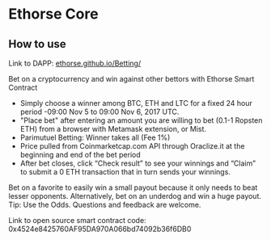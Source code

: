 # Ethorse Core

## How to use

Link to DAPP: [ethorse.github.io/Betting/](https://ethorse.github.io/Betting/) 
 
Bet on a cryptocurrency and win against other bettors with Ethorse Smart Contract

- Simply choose a winner among BTC, ETH and LTC for a fixed 24 hour period -09:00 Nov 5 to 09:00 Nov 6, 2017 UTC.
- "Place bet" after entering an amount you are willing to bet (0.1-1 Ropsten ETH) from a browser with Metamask extension, or Mist.
- Parimutuel Betting: Winner takes all (Fee 1%)
- Price pulled from Coinmarketcap.com API through Oraclize.it at the beginning and end of the bet period
- After bet closes, click “Check result” to see your winnings and “Claim” to submit a 0 ETH transaction that in turn sends your winnings.

Bet on a favorite to easily win a small payout because it only needs to beat lesser opponents. 
Alternatively, bet on an underdog and win a huge payout. Tip: Use the Odds. Questions and feedback are welcome.

Link to open source smart contract code: 0x4524e8425760AF95DA970A066bd74092b36f6DB0

